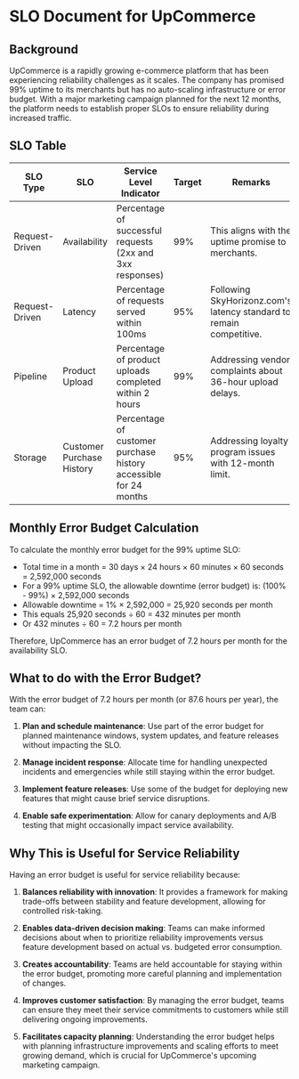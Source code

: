 # SLO Document for UpCommerce

## Background
UpCommerce is a rapidly growing e-commerce platform that has been experiencing reliability challenges as it scales. The company has promised 99% uptime to its merchants but has no auto-scaling infrastructure or error budget. With a major marketing campaign planned for the next 12 months, the platform needs to establish proper SLOs to ensure reliability during increased traffic.

## SLO Table

| SLO Type | SLO | Service Level Indicator | Target | Remarks |
|----------|-----|------------------------|--------|---------|
| Request-Driven | Availability | Percentage of successful requests (2xx and 3xx responses) | 99% | This aligns with the uptime promise to merchants. |
| Request-Driven | Latency | Percentage of requests served within 100ms | 95% | Following SkyHorizonz.com's latency standard to remain competitive. |
| Pipeline | Product Upload | Percentage of product uploads completed within 2 hours | 99% | Addressing vendor complaints about 36-hour upload delays. |
| Storage | Customer Purchase History | Percentage of customer purchase history accessible for 24 months | 95% | Addressing loyalty program issues with 12-month limit. |

## Monthly Error Budget Calculation

To calculate the monthly error budget for the 99% uptime SLO:

- Total time in a month = 30 days × 24 hours × 60 minutes × 60 seconds = 2,592,000 seconds
- For a 99% uptime SLO, the allowable downtime (error budget) is: (100% - 99%) × 2,592,000 seconds
- Allowable downtime = 1% × 2,592,000 = 25,920 seconds per month
- This equals 25,920 seconds ÷ 60 = 432 minutes per month
- Or 432 minutes ÷ 60 = 7.2 hours per month

Therefore, UpCommerce has an error budget of 7.2 hours per month for the availability SLO.

## What to do with the Error Budget?

With the error budget of 7.2 hours per month (or 87.6 hours per year), the team can:

1. **Plan and schedule maintenance**: Use part of the error budget for planned maintenance windows, system updates, and feature releases without impacting the SLO.

2. **Manage incident response**: Allocate time for handling unexpected incidents and emergencies while still staying within the error budget.

3. **Implement feature releases**: Use some of the budget for deploying new features that might cause brief service disruptions.

4. **Enable safe experimentation**: Allow for canary deployments and A/B testing that might occasionally impact service availability.

## Why This is Useful for Service Reliability

Having an error budget is useful for service reliability because:

1. **Balances reliability with innovation**: It provides a framework for making trade-offs between stability and feature development, allowing for controlled risk-taking.

2. **Enables data-driven decision making**: Teams can make informed decisions about when to prioritize reliability improvements versus feature development based on actual vs. budgeted error consumption.

3. **Creates accountability**: Teams are held accountable for staying within the error budget, promoting more careful planning and implementation of changes.

4. **Improves customer satisfaction**: By managing the error budget, teams can ensure they meet their service commitments to customers while still delivering ongoing improvements.

5. **Facilitates capacity planning**: Understanding the error budget helps with planning infrastructure improvements and scaling efforts to meet growing demand, which is crucial for UpCommerce's upcoming marketing campaign.